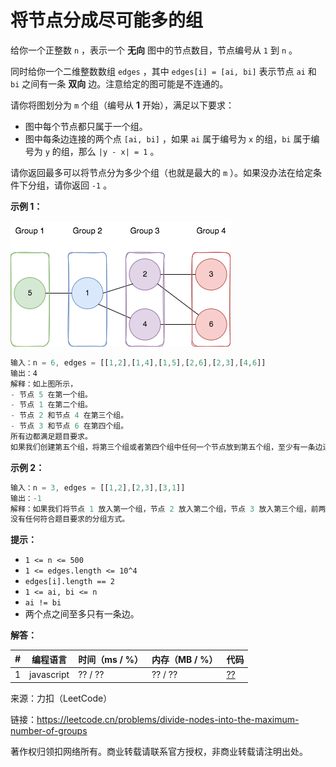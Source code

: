 # 将节点分成尽可能多的组

给你一个正整数 `n` ，表示一个 **无向** 图中的节点数目，节点编号从 `1` 到 `n` 。

同时给你一个二维整数数组 `edges` ，其中 `edges[i] = [ai, bi]` 表示节点 `ai` 和 `bi` 之间有一条 **双向** 边。注意给定的图可能是不连通的。

请你将图划分为 `m` 个组（编号从 **1** 开始），满足以下要求：

- 图中每个节点都只属于一个组。
- 图中每条边连接的两个点 `[ai, bi]` ，如果 `ai` 属于编号为 `x` 的组，`bi` 属于编号为 `y` 的组，那么 `|y - x| = 1` 。

请你返回最多可以将节点分为多少个组（也就是最大的 `m` ）。如果没办法在给定条件下分组，请你返回 `-1` 。

**示例 1：**

![示例1](./eg1.png)

``` javascript
输入：n = 6, edges = [[1,2],[1,4],[1,5],[2,6],[2,3],[4,6]]
输出：4
解释：如上图所示，
- 节点 5 在第一个组。
- 节点 1 在第二个组。
- 节点 2 和节点 4 在第三个组。
- 节点 3 和节点 6 在第四个组。
所有边都满足题目要求。
如果我们创建第五个组，将第三个组或者第四个组中任何一个节点放到第五个组，至少有一条边连接的两个节点所属的组编号不符合题目要求。
```

**示例 2：**

``` javascript
输入：n = 3, edges = [[1,2],[2,3],[3,1]]
输出：-1
解释：如果我们将节点 1 放入第一个组，节点 2 放入第二个组，节点 3 放入第三个组，前两条边满足题目要求，但第三条边不满足题目要求。
没有任何符合题目要求的分组方式。
```

**提示：**

- `1 <= n <= 500`
- `1 <= edges.length <= 10^4`
- `edges[i].length == 2`
- `1 <= ai, bi <= n`
- `ai != bi`
- 两个点之间至多只有一条边。

**解答：**

**#**|**编程语言**|**时间（ms / %）**|**内存（MB / %）**|**代码**
--|--|--|--|--
1|javascript|?? / ??|?? / ??|[??](./javascript/ac_v1.js)

来源：力扣（LeetCode）

链接：https://leetcode.cn/problems/divide-nodes-into-the-maximum-number-of-groups

著作权归领扣网络所有。商业转载请联系官方授权，非商业转载请注明出处。
